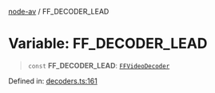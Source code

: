 [node-av](../globals.md) / FF\_DECODER\_LEAD

# Variable: FF\_DECODER\_LEAD

> `const` **FF\_DECODER\_LEAD**: [`FFVideoDecoder`](../type-aliases/FFVideoDecoder.md)

Defined in: [decoders.ts:161](https://github.com/seydx/av/blob/f8631fc881b394300b1479f511d55cf1c370a87f/src/constants/decoders.ts#L161)
